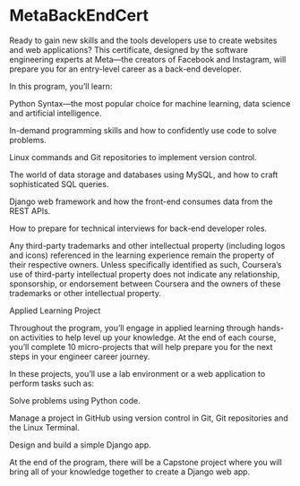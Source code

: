 # MetaBackEndCert
Ready to gain new skills and the tools developers use to create websites and web applications? This certificate, designed by the software engineering experts at  Meta—the creators of Facebook and Instagram, will prepare you for an entry-level career as a back-end developer. 

In this program, you’ll learn:

Python Syntax—the most popular choice for machine learning, data science and artificial intelligence.

In-demand programming skills and how to confidently use code to solve problems. 

Linux commands and Git repositories to implement version control.

The world of data storage and databases using MySQL, and how to craft sophisticated SQL queries. 

Django web framework and how the front-end consumes data from the REST APIs. 

How to prepare for technical interviews for back-end developer roles.

Any third-party trademarks and other intellectual property (including logos and icons) referenced in the learning experience remain the property of their respective owners. Unless specifically identified as such, Coursera’s use of third-party intellectual property does not indicate any relationship, sponsorship, or endorsement between Coursera and the owners of these trademarks or other intellectual property.

Applied Learning Project

Throughout the program, you’ll engage in applied learning through hands-on activities to help level up your knowledge. At the end of each course, you’ll complete 10 micro-projects that will help prepare you for the next steps in your engineer career journey. 

In these projects, you’ll use a lab environment or a web application to perform tasks such as:   

Solve problems using Python code. 

Manage a project in GitHub using version control in Git, Git repositories and the Linux Terminal. 

Design and build a simple Django app. 

At the end of the program, there will be a Capstone project where you will bring all of your knowledge together to create a Django web app.
